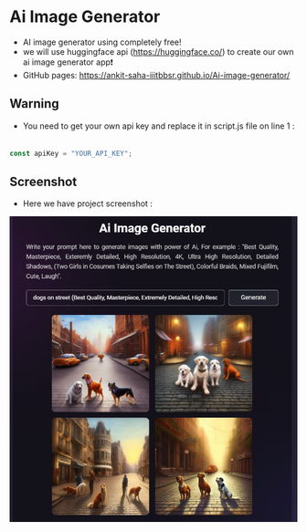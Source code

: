 # Ai Image Generator
- AI image generator using completely free! 
- we will use huggingface api (https://huggingface.co/) to create our own ai image generator app❗️
- GitHub pages: https://ankit-saha-iiitbbsr.github.io/Ai-image-generator/

## Warning
- You need to get your own api key and replace it in script.js file on line 1 :

```javascript

const apiKey = "YOUR_API_KEY";

```

## Screenshot
- Here we have project screenshot :

![screenshot](screenshot.jpg)
